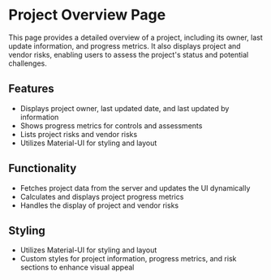 # Project Overview Page

This page provides a detailed overview of a project, including its owner, last update information, and progress metrics. It also displays project and vendor risks, enabling users to assess the project's status and potential challenges.

## Features

- Displays project owner, last updated date, and last updated by information
- Shows progress metrics for controls and assessments
- Lists project risks and vendor risks
- Utilizes Material-UI for styling and layout

## Functionality

- Fetches project data from the server and updates the UI dynamically
- Calculates and displays project progress metrics
- Handles the display of project and vendor risks

## Styling

- Utilizes Material-UI for styling and layout
- Custom styles for project information, progress metrics, and risk sections to enhance visual appeal
